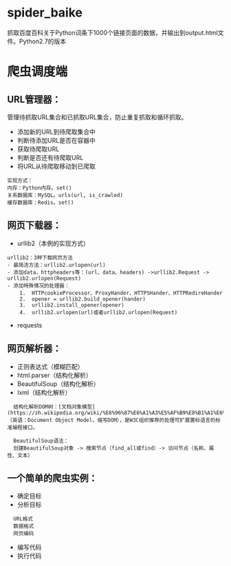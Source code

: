 # spider_baike
抓取百度百科关于Python词条下1000个链接页面的数据，并输出到output.html文件。Python2.7的版本

# 爬虫调度端

## URL管理器：
管理待抓取URL集合和已抓取URL集合，防止重复抓取和循环抓取。

- 添加新的URL到待爬取集合中
- 判断待添加URL是否在容器中
- 获取待爬取URL
- 判断是否还有待爬取URL
- 将URL从待爬取移动到已爬取

```
实现方式：
内存：Python内存。set()
关系数据库：MySQL。urls(url, is_crawled)
缓存数据库：Redis。set()
```

## 网页下载器：
- urllib2（本例的实现方式）
```
urllib2：3种下载网页方法
- 最简洁方法：urllib2.urlopen(url)
- 添加data，httpheaders等：(url、data、headers) ->urllib2.Request -> urllib2.urlopen(Request)
- 添加特殊情况的处理器：
    1.  HTTPcookieProcessor、ProxyHander、HTTPSHander、HTTPRedireHander
    2.  opener = urllib2.build_opener(hander)
    3.  urllib2.install_opener(opener)
    4.  urllib2.urlopen(url)或者urllib2.urlopen(Request)

```
- requests

## 网页解析器：
- 正则表达式（模糊匹配）
- html.parser（结构化解析）
- BeautifulSoup（结构化解析）
- lxml（结构化解析）
```
  结构化解析DOM树：[文档对象模型](https://zh.wikipedia.org/wiki/%E6%96%87%E6%A1%A3%E5%AF%B9%E8%B1%A1%E6%A8%A1%E5%9E%8B)（英语：Document Object Model，缩写DOM），是W3C组织推荐的处理可扩展置标语言的标准编程接口。
```
```
  BeautifulSoup语法：
  创建BeautifulSoup对象 -> 搜索节点（find_all或find）-> 访问节点（名称、属性、文本）
```

## 一个简单的爬虫实例：
- 确定目标
- 分析目标
```
  URL格式
  数据格式
  网页编码
```
- 编写代码
- 执行代码
